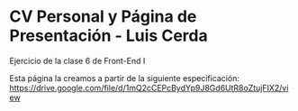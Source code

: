 # CV Personal y Página de Presentación - Luis Cerda

Ejercicio de la clase 6 de Front-End I

Esta página la creamos a partir de la siguiente especificación: https://drive.google.com/file/d/1mQ2cCEPcBydYp9J8Gd6UtR8oZtujFIX2/view